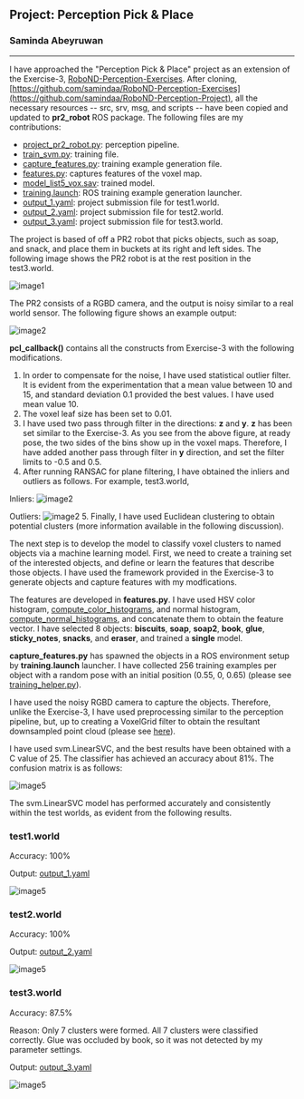 ## Project: Perception Pick & Place
### Saminda Abeyruwan
---

I have approached the "Perception Pick & Place" project as an extension of the Exercise-3, [RoboND-Perception-Exercises](https://github.com/samindaa/RoboND-Perception-Exercises). After cloning, [https://github.com/samindaa/RoboND-Perception-Exercises](https://github.com/samindaa/RoboND-Perception-Project), all the necessary resources -- src, srv, msg, and scripts -- have been copied and updated to __pr2_robot__ ROS package. The following files are my contributions:

* [project\_pr2\_robot.py](https://github.com/samindaa/RoboND-Perception-Project/blob/master/pr2_robot/scripts/project_pr2_robot.py): perception pipeline. 
*  [train_svm.py](https://github.com/samindaa/RoboND-Perception-Project/blob/master/pr2_robot/scripts/train_svm.py): training file.
*  [capture_features.py](https://github.com/samindaa/RoboND-Perception-Project/blob/master/pr2_robot/scripts/capture_features.py): training example generation file. 
*  [features.py](https://github.com/samindaa/RoboND-Perception-Project/blob/master/pr2_robot/src/pr2_robot/features.py): captures features of the voxel map.
*  [model\_list5\_vox.sav](https://github.com/samindaa/RoboND-Perception-Project/blob/master/pr2_robot/scripts/model_list5_vox.sav): trained model.
*  [training.launch](https://github.com/samindaa/RoboND-Perception-Project/blob/master/pr2_robot/launch/training.launch): ROS training example generation launcher. 
*  [output_1.yaml](https://github.com/samindaa/RoboND-Perception-Project/blob/master/pr2_robot/config/output_1.yaml): project submission file for test1.world.
*  [output_2.yaml](https://github.com/samindaa/RoboND-Perception-Project/blob/master/pr2_robot/config/output_2.yaml): project submission file for test2.world.
*  [output_3.yaml](https://github.com/samindaa/RoboND-Perception-Project/blob/master/pr2_robot/config/output_3.yaml): project submission file for test3.world.


The project is based of off a PR2 robot that picks objects, such as soap, and snack, and place them in buckets at its right and left sides. The following image shows the PR2 robot is at the rest position in the test3.world. 

![image1](./misc/image1.png) 

The PR2 consists of a RGBD camera, and the output is noisy similar to a real world sensor. The following figure shows an example output:

![image2](./misc/image2.png)

__pcl_callback()__ contains all the constructs from Exercise-3 with the following modifications.

1. In order to compensate for the noise, I have used statistical outlier filter. It is evident from the experimentation that a mean value between 10 and 15, and standard deviation 0.1 provided the best values. I have used mean value 10.
2. The voxel leaf size has been set to 0.01.
3. I have used two pass through filter in the directions: __z__ and __y__. __z__ has been set similar to the Exercise-3. As you see from the above figure, at ready pose, the two sides of the bins show up in the voxel maps. Therefore, I have added another pass through filter in __y__ direction, and set the filter limits to -0.5 and 0.5.
4. After running RANSAC for plane filtering, I have obtained the inliers and outliers as follows. For example, test3.world,

Inliers:
![image2](./misc/image3.png)

Outliers:
![image2](./misc/image4.png)
5. Finally, I have used  Euclidean clustering to obtain potential clusters (more information available in the following discussion).

The next step is to develop the model to classify voxel clusters to named objects via a machine learning model. First, we need to create a training set of the interested objects, and define or learn the features that describe those objects. I have used the framework provided in the Exercise-3 to generate objects and capture features with my modfications.

The features are developed in __features.py__. I have used HSV color histogram, [compute\_color\_histograms](https://github.com/samindaa/RoboND-Perception-Project/blob/master/pr2_robot/src/pr2_robot/features.py#L13), and normal histogram, [compute\_normal\_histograms](https://github.com/samindaa/RoboND-Perception-Project/blob/master/pr2_robot/src/pr2_robot/features.py#L51), and concatenate them to obtain the feature vector. I have selected 8 objects: __biscuits__, __soap__, __soap2__, __book__, __glue__, __sticky_notes__, __snacks__, and __eraser__, and trained a __single__ model. 

__capture_features.py__ has spawned the objects in a ROS environment setup by __training.launch__ launcher. I have collected 256 training examples per object with a random pose with an initial position (0.55, 0, 0.65) (please see [training_helper.py](https://github.com/samindaa/RoboND-Perception-Project/blob/master/pr2_robot/src/pr2_robot/training_helper.py#L96)).

I have used the noisy RGBD camera to capture the objects. Therefore, unlike the Exercise-3, I have used preprocessing similar to the perception pipeline, but, up to creating a VoxelGrid filter to obtain the resultant downsampled point cloud (please see [here](https://github.com/samindaa/RoboND-Perception-Project/blob/master/pr2_robot/scripts/capture_features.py#L102)).

I have used svm.LinearSVC, and the best results have been obtained with a C value of 25. The classifier has achieved an accuracy about 81%. The confusion matrix is as follows:

![image5](./misc/image5.png)

The svm.LinearSVC model has performed accurately and consistently within the test worlds, as evident from the following results.  

### test1.world

Accuracy: 100%

Output: [output_1.yaml](https://github.com/samindaa/RoboND-Perception-Project/blob/master/pr2_robot/config/output_1.yaml)

![image5](./misc/image6.png)


### test2.world

Accuracy: 100%

Output: [output_2.yaml](https://github.com/samindaa/RoboND-Perception-Project/blob/master/pr2_robot/config/output_2.yaml)

![image5](./misc/image7.png)

### test3.world

Accuracy: 87.5%

Reason: Only 7 clusters were formed. All 7 clusters were classified 
correctly. Glue was occluded by book, so it was not detected by my parameter settings. 

Output: [output_3.yaml](https://github.com/samindaa/RoboND-Perception-Project/blob/master/pr2_robot/config/output_2.yaml)

![image5](./misc/image8.png)




